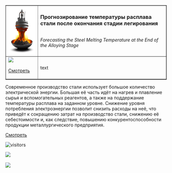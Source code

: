 <table border="1" width="100%" cellpadding="40" cellspacing="10"><tbody>
  <tr>
    <td width="20%" align="center">
      <img src="pic/kandinsky-download-1697056680849.png" height="150" width="150">
    </td>
    <td valign="top">
      <h3>Прогнозирование температуры расплава стали после окончания стадии легирования</h3>
      <br><i>Forecasting the Steel Melting Temperature at the End of the Alloying Stage</i>
    </td>
  </tr>
  <tr>
    <td valign="top">
      <a href="https://nbviewer.org/github/georgiy-vasilevskiy/test_repo/blob/main/Forecasting_the_Steel_Melting_Temperature_at_the_End_of_the_Alloying_Stage.ipynb">
        <img src="https://img.shields.io/badge/Смотреть-ipynb-E46E2E">
      </a>


[Смотреть](https://nbviewer.org/github/georgiy-vasilevskiy/test_repo/blob/main/Forecasting_the_Steel_Melting_Temperature_at_the_End_of_the_Alloying_Stage.ipynb)
    <td>
      text
    </td>
  </tr>
</tbody></table>

Современное производство стали использует большое количество электрической энергии. Большая её часть идёт на нагрев и плавление сырья и вспомогательных реагентов, а также на поддержание температуры расплава на заданном уровне. Снижение уровня потребления электроэнергии позволит снизить расходы на неё, что приведёт к сокращению затрат на производство стали, снижению её себестоимости и, как следствие, повышению конкурентоспособности продукции металлургического предприятия.

<a taget="_blank" title="Использовать nbviewer" href="https://nbviewer.org/github/georgiy-vasilevskiy/test_repo/blob/main/Forecasting_the_Steel_Melting_Temperature_at_the_End_of_the_Alloying_Stage.ipynb">Смотреть</a>


 ![visitors](https://visitor-badge.laobi.icu/badge?page_id=georgiy-vasilevskiy.test-repo)


![](https://komarev.com/ghpvc/?username=georgiy-vasilevskiy&label=Profile+views)



<a href="https://nbviewer.org/github/georgiy-vasilevskiy/test_repo/blob/main/Forecasting_the_Steel_Melting_Temperature_at_the_End_of_the_Alloying_Stage.ipynb"><img src="https://img.shields.io/badge/any_text-you_like-blue"></a>
